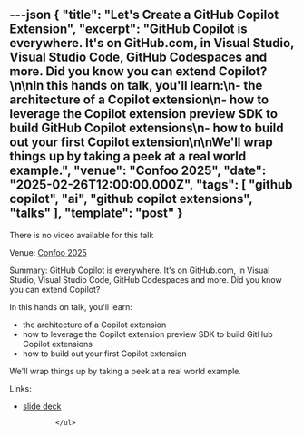 ---json
{
  "title": "Let's Create a GitHub Copilot Extension",
  "excerpt": "GitHub Copilot is everywhere. It's on GitHub.com, in Visual Studio, Visual Studio Code, GitHub Codespaces and more. Did you know you can extend Copilot?\n\nIn this hands on talk, you'll learn:\n- the architecture of a Copilot extension\n- how to leverage the Copilot extension preview SDK to build GitHub Copilot extensions\n- how to build out your first Copilot extension\n\nWe'll wrap things up by taking a peek at a real world example.",
  "venue": "Confoo 2025",
  "date": "2025-02-26T12:00:00.000Z",
  "tags": [
    "github copilot",
    "ai",
    "github copilot extensions",
    "talks"
  ],
  "template": "post"
}
---

<p class="weight-bold">There is no video available for this talk</p><p><span class="weight-bold">Venue:</span> <a href="https://confoo.ca/en/2025">Confoo 2025</a></p>
      <span class="weight-bold">Summary:</span> GitHub Copilot is everywhere. It's on GitHub.com, in Visual Studio, Visual Studio Code, GitHub Codespaces and more. Did you know you can extend Copilot?

In this hands on talk, you'll learn:
- the architecture of a Copilot extension
- how to leverage the Copilot extension preview SDK to build GitHub Copilot extensions
- how to build out your first Copilot extension

We'll wrap things up by taking a peek at a real world example.</p>
      <p class="weight-bold">Links:</p>
            <ul>
              <li>
                  <a href="https://docs.google.com/presentation/d/e/2PACX-1vSpG5KEWSVJuXK55F_XNnILVnZ3-9nITE32-yX6l8wn9DQIHQEin9slf6GRe4qTYTLi6JJa6Qu_634g/pub?start=false&loop=false&delayms=3000">slide deck</a>
                </li>
              

              
            </ul>
